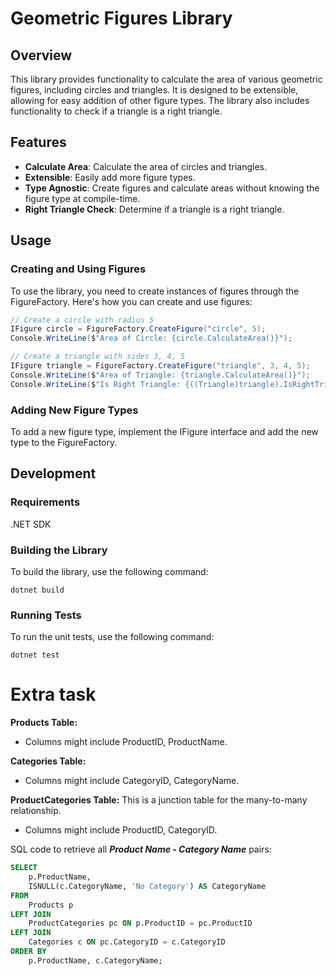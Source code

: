 # Geometric Figures Library
## Overview
This library provides functionality to calculate the area of various geometric figures, including circles and triangles. It is designed to be extensible, allowing for easy addition of other figure types. The library also includes functionality to check if a triangle is a right triangle.
## Features
- **Calculate Area**: Calculate the area of circles and triangles.
- **Extensible**: Easily add more figure types.
- **Type Agnostic**: Create figures and calculate areas without knowing the figure type at compile-time.
- **Right Triangle Check**: Determine if a triangle is a right triangle.
## Usage
### Creating and Using Figures
To use the library, you need to create instances of figures through the FigureFactory. Here's how you can create and use figures:

```C#
// Create a circle with radius 5
IFigure circle = FigureFactory.CreateFigure("circle", 5);
Console.WriteLine($"Area of Circle: {circle.CalculateArea()}");
```

```C#
// Create a triangle with sides 3, 4, 5
IFigure triangle = FigureFactory.CreateFigure("triangle", 3, 4, 5);
Console.WriteLine($"Area of Triangle: {triangle.CalculateArea()}");
Console.WriteLine($"Is Right Triangle: {((Triangle)triangle).IsRightTriangle()}");
```
### Adding New Figure Types
To add a new figure type, implement the IFigure interface and add the new type to the FigureFactory.

## Development
### Requirements
.NET SDK
### Building the Library
To build the library, use the following command:
```shell
dotnet build
```
### Running Tests
To run the unit tests, use the following command:
```shell
dotnet test
```

# Extra task
**Products Table:**
- Columns might include ProductID, ProductName.

**Categories Table:**
- Columns might include CategoryID, CategoryName.  

**ProductCategories Table:** This is a junction table for the many-to-many relationship.
- Columns might include ProductID, CategoryID.

SQL code to retrieve all _**Product Name - Category Name**_ pairs:
```sql
SELECT 
    p.ProductName,
    ISNULL(c.CategoryName, 'No Category') AS CategoryName
FROM 
    Products p
LEFT JOIN 
    ProductCategories pc ON p.ProductID = pc.ProductID
LEFT JOIN 
    Categories c ON pc.CategoryID = c.CategoryID
ORDER BY 
    p.ProductName, c.CategoryName;
```
